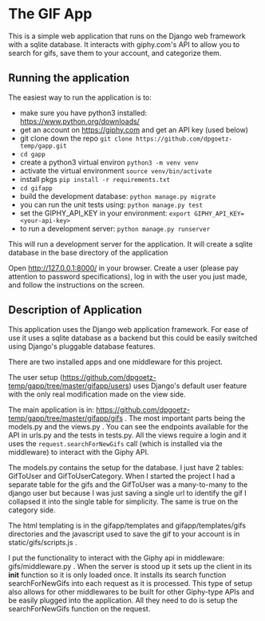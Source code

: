 The GIF App
===========

This is a simple web application that runs on the Django web framework with a
sqlite database. It interacts with giphy.com's API to allow you to search for
gifs, save them to your account, and categorize them.

Running the application
-----------------------

The easiest way to run the application is to:
  - make sure you have python3 installed: https://www.python.org/downloads/
  - get an account on https://giphy.com and get an API key (used below)
  - git clone down the repo `git clone https://github.com/dpgoetz-temp/gapp.git`
  - `cd gapp`
  - create a python3 virtual environ `python3 -m venv venv`
  - activate the virtual environment `source venv/bin/activate`
  - install pkgs `pip install -r requirements.txt`
  - `cd gifapp`
  - build the development database: `python manage.py migrate`
  - you can run the unit tests using: `python manage.py test`
  - set the GIPHY_API_KEY in your environment: `export GIPHY_API_KEY=<your-api-key>`
  - to run a development server: `python manage.py runserver`

This will run a development server for the application. It will create a sqlite database
in the base directory of the application

Open http://127.0.0.1:8000/ in your browser. Create a user (please pay attention
to password specifications), log in with the user you just made, and follow the
instructions on the screen.

Description of Application
--------------------------

This application uses the Django web application framework. For ease of use it
uses a sqlite database as a backend but this could be easily switched using
Django's pluggable database features.

There are two installed apps and one middleware for this project.

The user setup (https://github.com/dpgoetz-temp/gapp/tree/master/gifapp/users)
uses Django's default user feature with the only real modification made on the
view side.

The main application is in:
https://github.com/dpgoetz-temp/gapp/tree/master/gifapp/gifs . The most
important parts being the models.py and the views.py . You can see the
endpoints available for the API in urls.py and the tests in tests.py. All the
views require a login and it uses the `request.searchForNewGifs` call (which is
installed via the middleware) to interact with the Giphy API.

The models.py contains the setup for the database. I just have 2 tables:
GifToUser and GifToUserCategory. When I started the project I had a separate
table for the gifs and the GifToUser was a many-to-many to the django user but
because I was just saving a single url to identify the gif I collapsed it into
the single table for simplicity. The same is true on the category side.

The html templating is in the gifapp/templates and gifapp/templates/gifs
directories and the javascript used to save the gif to your account is in
static/gifs/scripts.js .

I put the functionality to interact with the Giphy api in middleware:
gifs/middleware.py . When the server is stood up it sets up the client in its
__init__ function so it is only loaded once. It installs its search function
searchForNewGifs into each request as it is processed. This type of setup also
allows for other middlewares to be built for other Giphy-type APIs and be
easily plugged into the application. All they need to do is setup the
searchForNewGifs function on the request.
